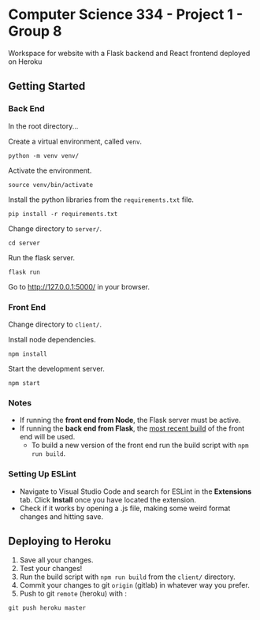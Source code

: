 # Computer Science 334 - Project 1 - Group 8

Workspace for website with a Flask backend and React frontend deployed on Heroku

## Getting Started

### Back End

In the root directory...

Create a virtual environment, called `venv`.

```
python -m venv venv/
```

Activate the environment.

```
source venv/bin/activate
```

Install the python libraries from the `requirements.txt` file.

```
pip install -r requirements.txt
```

Change directory to `server/`.

```
cd server
```

Run the flask server.

```
flask run
```

Go to http://127.0.0.1:5000/ in your browser.

### Front End

Change directory to `client/`.

Install node dependencies.

```
npm install
```

Start the development server.

```
npm start
```

### Notes

- If running the **front end from Node**, the Flask server must be active.
- If running the **back end from Flask**, the <u>most recent build</u> of the front end will be used.
  - To build a new version of the front end run the build script with `npm run build`.

### Setting Up ESLint

- Navigate to Visual Studio Code and search for ESLint in the **Extensions** tab. Click **Install** once you have located the extension.
- Check if it works by opening a .js file, making some weird format changes and hitting save.

## Deploying to Heroku

1. Save all your changes.
2. Test your changes!
3. Run the build script with `npm run build` from the `client/` directory.
4. Commit your changes to git `origin` (gitlab) in whatever way you prefer.
5. Push to git `remote` (heroku) with :

```
git push heroku master
```
